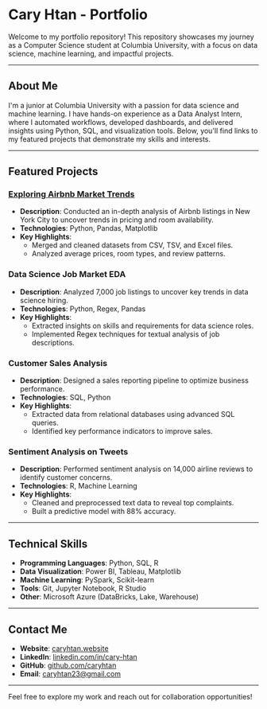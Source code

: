 # Cary Htan - Portfolio

Welcome to my portfolio repository! This repository showcases my journey as a Computer Science student at Columbia University, with a focus on data science, machine learning, and impactful projects.

---

## About Me
I'm a junior at Columbia University with a passion for data science and machine learning. I have hands-on experience as a Data Analyst Intern, where I automated workflows, developed dashboards, and delivered insights using Python, SQL, and visualization tools. Below, you'll find links to my featured projects that demonstrate my skills and interests.

---

## Featured Projects

### [Exploring Airbnb Market Trends](https://github.com/caryhtan/Exploring-Airbnb-Market-Trends)
- **Description**: Conducted an in-depth analysis of Airbnb listings in New York City to uncover trends in pricing and room availability.
- **Technologies**: Python, Pandas, Matplotlib
- **Key Highlights**:
  - Merged and cleaned datasets from CSV, TSV, and Excel files.
  - Analyzed average prices, room types, and review patterns.

### Data Science Job Market EDA
- **Description**: Analyzed 7,000 job listings to uncover key trends in data science hiring.
- **Technologies**: Python, Regex, Pandas
- **Key Highlights**:
  - Extracted insights on skills and requirements for data science roles.
  - Implemented Regex techniques for textual analysis of job descriptions.

### Customer Sales Analysis
- **Description**: Designed a sales reporting pipeline to optimize business performance.
- **Technologies**: SQL, Python
- **Key Highlights**:
  - Extracted data from relational databases using advanced SQL queries.
  - Identified key performance indicators to improve sales.

### Sentiment Analysis on Tweets
- **Description**: Performed sentiment analysis on 14,000 airline reviews to identify customer concerns.
- **Technologies**: R, Machine Learning
- **Key Highlights**:
  - Cleaned and preprocessed text data to reveal top complaints.
  - Built a predictive model with 88% accuracy.

---

## Technical Skills
- **Programming Languages**: Python, SQL, R
- **Data Visualization**: Power BI, Tableau, Matplotlib
- **Machine Learning**: PySpark, Scikit-learn
- **Tools**: Git, Jupyter Notebook, R Studio
- **Other**: Microsoft Azure (DataBricks, Lake, Warehouse)

---

## Contact Me
- **Website**: [caryhtan.website](https://caryhtan.website)
- **LinkedIn**: [linkedin.com/in/cary-htan](https://linkedin.com/in/cary-htan-41354a273)
- **GitHub**: [github.com/caryhtan](https://github.com/caryhtan)
- **Email**: [caryhtan23@gmail.com](mailto:caryhtan23@gmail.com)

---

Feel free to explore my work and reach out for collaboration opportunities!
